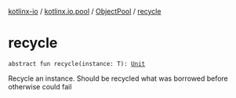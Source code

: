 [kotlinx-io](../../index.md) / [kotlinx.io.pool](../index.md) / [ObjectPool](index.md) / [recycle](./recycle.md)

# recycle

`abstract fun recycle(instance: T): `[`Unit`](https://kotlinlang.org/api/latest/jvm/stdlib/kotlin/-unit/index.html)

Recycle an instance. Should be recycled what was borrowed before otherwise could fail

